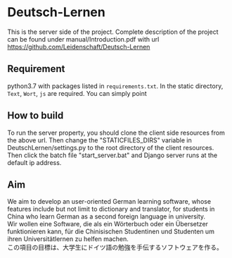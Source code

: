 # Deutsch-Lernen
This is the server side of the project. Complete description of the project can be found under manual/Introduction.pdf with url https://github.com/Leidenschaft/Deutsch-Lernen


## Requirement
python3.7 with packages listed in `requirements.txt`.
In the static directory, `Text`, `Wort`, `js` are required. You can simply point 
## How to build
To run the server property, you should clone the client side resources from the above url. Then change the "STATICFILES_DIRS" variable in DeutschLernen/settings.py to the root directory
of the client resources. Then click the batch file "start_server.bat" and Django server runs at the default ip address.
## Aim
We aim to develop an user-oriented German learning software, whose features include but not limit to dictionary and translator, for students in China who learn German as a second foreign language in university.       
Wir wollen eine Software, die als ein Wörterbuch oder ein Übersetzer funktionieren kann, für die Chinisischen Studentinen und Studenten um ihren Universitätlernen zu helfen machen.       
この項目の目標は、大学生にドイツ語の勉強を手伝するソフトウェアを作る。
